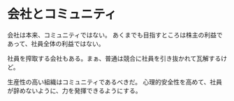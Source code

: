 # 会社とコミュニティ

会社は本来、コミュニティではない。
あくまでも目指すところは株主の利益であって、社員全体の利益ではない。

社員を搾取する会社もある。まぁ、普通は競合に社員を引き抜かれて瓦解するけど。

生産性の高い組織はコミュニティであるべきだ。
心理的安全性を高めて、社員が辞めないように、力を発揮できるようにする。

